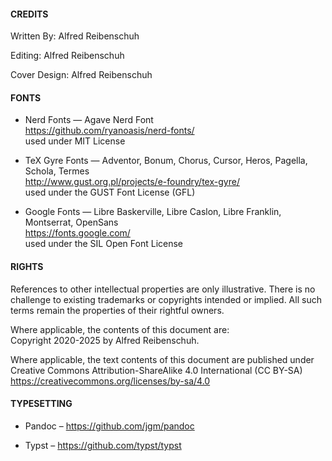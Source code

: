 <!--
this is the credits page

like front/backmatter is does not follow the normal markdown pageflow
but tries to make better usage of the pandoc-markdown formatting capabilities

-->

<page paper="a4" columns="1" margin="0pt" flipped="false">
<place pos="bottom + left" scope='"parent"' dx="50pt" dy="-100pt" float="true">
<box width="495pt">
<set cmd='text' arg='font:"TeX Gyre Heros", size:12pt,' />

#### CREDITS

Written By: Alfred Reibenschuh

Editing: Alfred Reibenschuh

Cover Design: Alfred Reibenschuh

#### FONTS

* Nerd Fonts — Agave Nerd Font<br/>
  https://github.com/ryanoasis/nerd-fonts/<br/>
  used under MIT License

* TeX Gyre Fonts — Adventor, Bonum, Chorus, Cursor, Heros, Pagella, Schola, Termes<br/>
  http://www.gust.org.pl/projects/e-foundry/tex-gyre/<br/>
  used under the GUST Font License (GFL)

* Google Fonts — Libre Baskerville, Libre Caslon, Libre Franklin, Montserrat, OpenSans<br/>
  https://fonts.google.com/<br/>
  used under the SIL Open Font License

#### RIGHTS

References to other intellectual properties are only illustrative.
There is no challenge to existing trademarks or copyrights intended or implied.
All such terms remain the properties of their rightful owners.

Where applicable, the contents of this document are:<br/>
Copyright 2020-2025 by Alfred Reibenschuh.<br/>

Where applicable, the text contents of this document are published under<br/>
Creative Commons Attribution-ShareAlike 4.0 International (CC BY-SA)<br/>
https://creativecommons.org/licenses/by-sa/4.0<br/>

#### TYPESETTING

* Pandoc – https://github.com/jgm/pandoc

* Typst – https://github.com/typst/typst

</box>
</place>
</page>

